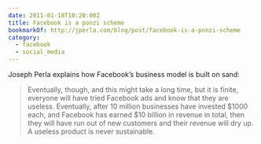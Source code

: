```yaml
---
date: 2011-01-18T10:20:00Z
title: Facebook is a ponzi scheme
bookmarkOf: http://jperla.com/blog/post/facebook-is-a-ponzi-scheme
category:
  - facebook
  - social_media
---
```


Joseph Perla explains how Facebook’s business model is built on sand:

> Eventually, though, and this might take a long time, but it is finite, everyone will have tried Facebook ads and know that they are useless. Eventually, after 10 million businesses have invested $1000 each, and Facebook has earned $10 billion in revenue in total, then they will have run out of new customers and their revenue will dry up. A useless product is never sustainable.
